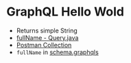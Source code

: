 # GraphQL Hello Wold
* Returns simple String
* [fullName - Query.java](Query.java)
* [Postman Collection](hello-world.postman_collection.json)
* `fullName` in [schema.graphqls](../../../../resources/schema.graphqls)